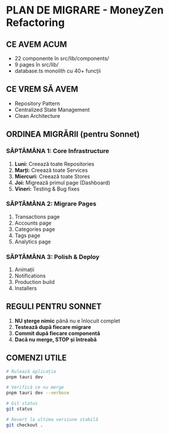 # PLAN DE MIGRARE - MoneyZen Refactoring

## CE AVEM ACUM
- 22 componente în src/lib/components/
- 9 pages în src/lib/
- database.ts monolith cu 40+ funcții

## CE VREM SĂ AVEM
- Repository Pattern
- Centralized State Management
- Clean Architecture

## ORDINEA MIGRĂRII (pentru Sonnet)

### SĂPTĂMÂNA 1: Core Infrastructure
1. **Luni:** Creează toate Repositories
2. **Marți:** Creează toate Services  
3. **Miercuri:** Creează toate Stores
4. **Joi:** Migrează primul page (Dashboard)
5. **Vineri:** Testing & Bug fixes

### SĂPTĂMÂNA 2: Migrare Pages
1. Transactions page
2. Accounts page
3. Categories page
4. Tags page
5. Analytics page

### SĂPTĂMÂNA 3: Polish & Deploy
1. Animații
2. Notifications
3. Production build
4. Installers

## REGULI PENTRU SONNET

1. **NU șterge nimic** până nu e înlocuit complet
2. **Testează după fiecare migrare**
3. **Commit după fiecare componentă**
4. **Dacă nu merge, STOP și întreabă**

## COMENZI UTILE
```bash
# Rulează aplicația
pnpm tauri dev

# Verifică ce nu merge
pnpm tauri dev --verbose

# Git status
git status

# Revert la ultima versiune stabilă
git checkout .
```
